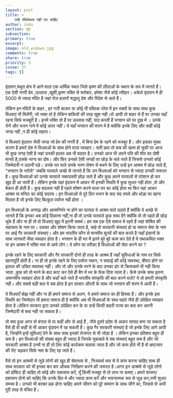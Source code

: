 ```yaml
---
layout: post
title: >
    उन्हें तीर्थस्थल नहीं घर चाहिए
author: indu
section: मुद्दा
subsection:
primary: true
excerpt:
image: old_widows.jpg
comments: true
share: true
priority: 3
issue: 37
tags: []
---
```


वृंदावन,मथुरा क्षेत्र में आने वाला एक धार्मिक स्थल जिसे कृष्ण की लीलाओं के स्थान के रूप में जानते हैं। एक ऐसी नगरी प्रेम ,उल्लास ,खुशी,कृष्ण भक्ति से सरोबार, हमेशा जैसे कोई त्यौहार। अकेले वृंदावन में ही 5000 से ज्यादा मंदिर है जहां रोज़ हज़ारों श्रद्धालु देश और विदेश से आते हैं।

लेकिन इन मंदिरों के बाहर , हर गली बाज़ार या कोई भी पब्लिक प्लेस में इन भक्तों के साथ साथ कुछ विधवाएं भी मिलेंगी, जो भक्त तो है लेकिन बाकियों की तरह खुश नही।वो आयी तो बाहर से हैं पर  उनका यहाँ रहना सिर्फ मजबूरी है। इनमें भक्ति तो हैं पर  उल्लास नहीं, याद करती हैं भगवान को पर दुख में । उनके रोने और भजन गाने में कोई अंतर नहीं। ये यहाँ भगवान की शरण मे है क्योंकि इनके लिए और कहीं कोई जगह नही ,न ही कोई सहारा।

ये विधवाएं वृंदावन जैसी जगह जो प्रेम की नगरी है , में बिना प्रेम के रहने को मजबूर हैं। और इसका मुख्य कारण है हमारे देश मे विधवाओं के साथ होने वाला व्यवहार। सती प्रथा तो कब की खत्म हो चुकी पर आज भी कुछ जगह ऐसी है जहां उनकी हालत अब भी बदतर है। उनको आज भी अपने पति की मौत का दोषी मानते है,उसके भाग्य का दोष। और फिर उनको ऐसी जगहों पर छोड़ के चले जाते हैं जिससे उनको कोई जिम्मेदारी न उठानी पड़े। उनके घर वाले उनके भरण पोषण से बचने के लिए उन्हें इन आश्रम में छोड़ जाते हैं, "भगवान के भरोसे"  जबकि घरवाले अच्छे से जानते हैं कि उन विधवाओं को भगवान से ज्यादा उनकी जरूरत है। कुछ विधवाओं को उनके घरवाले जबरदस्ती छोड़ जाते हैं और कुछ अपने घरवालों से परेशान हो कर खुद ही आ जाती हैं। लेकिन इनके यहां वृंदावन में आकर भी इनकी स्थिति में कुछ सुधार नही होता ,वो और बेकार ही होती है। कुछ बदलता नही हैं पहले शोषण करने वाला घर का कोई होता था  फिर यहां आकर आश्रम या मन्दिर का कोई सदस्य। इन विधवाओं से पूरे दिन भजन के बाद चंद रुपये और थोड़ा सा खाना मिलता है जो इनके लिए बिल्कुल पर्याप्त नही होता ।

इन विधवाओं के अनपढ़ और आत्मनिर्भर ना होने का फायदा ये आश्रम वाले उठाते हैं क्योंकि वे अच्छे से जानते हैं कि इनका अब कोई ठिकाना नहीं,ना ही तो उनके घरवाले कुछ साथ देंगे क्योंकि वो तो पहले ही छोड़ चुके हैं और ना ही तो वो विधवाएं खुद में इतनी समर्थ। हम  सब एक ऐसे समाज मे रहते हैं जहां शोषित की सहायता के नाम पर। उसका और शोषण किया जाता है, चाहे वो सरकारी संस्थाएं हो या समाज सेवा के नाम पर आई गैर सरकारी संस्थाएं। और हम भारतीय कौन से मानवीय मूल्यों की बात करते है जहाँ इंसानों के साथ जानवरों जैसा व्यवहार होता है। भगवान के ही घर में इतने बुरे बुरे काम कर देते है ये तथाकथित भक्त या इन आश्रम में भक्ति भाव से आये लोग। ये कौन सा तरीका है विधवाओं की सेवा करने का ?

इनके रहने के लिए सरकारी और गैर सरकारी दोनो ही तरह के आश्रम हैं जहाँ सुविधाओं के नाम पर सिर्फ खानापूर्ति होती है। ना ही तो इनके रहने के लिए पर्याप्त स्थान, न सफाई की कोई व्यवस्था, बीमार होने पर इलाज़ की उचित व्यवस्था नहीं। और तो और  उनके मरने के बाद उनका ढंग से क्रियाकर्म भी नही किया जाता ,कुछ को तो मरने के बाद काट कर ऐसे ही बैग में भर के फेंक दिया जाता है। कैसे उनके साथ इतना अमानवीय व्यवहार होता है और कहाँ चले जाते हैं भारतीय संस्कृति की बात करने वाले? ये तो हमारी संस्कृति नही। और सबसे बड़ी बात ये सब होता है  इन लाचार औरतों के साथ जो भगवान की शरण मे आयी हैं।

ये विधवाएँ बोझ नहीं और ना ही हमारे समाज से अलग, ये हमारे समाज का ही हिस्सा हैं। और इनके इस स्थिति का जिम्मेदार भी हमारा समाज ही है क्योंकि अब भी विधवाओं के साथ पहले जैसे ही उपेक्षित व्यवहार होता है।लेकिन सरकार द्वारा उनको उपेक्षित कर के या उन्हें किसी बाहरी राज्य का बता कर अपनी जिम्मेदारी से बचा नही जा सकता है।

तो क्या हुआ अगर वो बंगाल से या कहीं और से आई हैं  , जैसे दूसरे प्रदेश से आकर सांसद बना जा सकता है वैसे ही वो कहीं से भी आकर वृंदावन में रह सकती हैं। कुछ गैर सरकारी संस्थाएं है जो इनके लिए  आगे आयी है, जिन्होंने इन्हें सुविधाएं देने के साथ साथ इनको रोजगार से भी जोड़ा है । लेकिन इनका प्रतिशत बहुत ही कम है। इन विधवाओं की संख्या बहुत ही ज्यादा है जिनके मुकाबले ये सब संस्थाएं बहुत कम है और जो सरकारी आश्रम है उनमें ना ही तो ऐसा कोई कार्यक्रम चलाया जाता है और जो काम होते भी है वो भ्रष्टाचार की भेंट चढ़कर सिर्फ नाम के लिए रह जाते हैं।

वैसे तो इन आश्रमों से जुड़े लोगों को खुद ही सेवाभाव से , निःस्वार्थ भाव से ये काम करना चाहिए साथ ही साथ सरकार को भी इनका बार बार औचक निरीक्षण करने की जरूरत है।अगर इन आश्रमो से जुड़े लोगो को प्रॉफिट ही चाहिए तो कोई और व्यवसाय करें, यूँ किसी मजबूर से तो लाभ ना कमाए।  हमारे शासन/ प्रशासन दोनो को चाहिए कि उनके हित मे और ज्यादा काम करें और भावनात्मक रूप से जुड़ कर,तभी सुधार सम्भव है। उनको भी बराबर हक़ होना चाहिए अपने जीवन को पूरे सम्मान के साथ जीने का, जिससे वो अभी पूरी तरह से वंचित हैं।